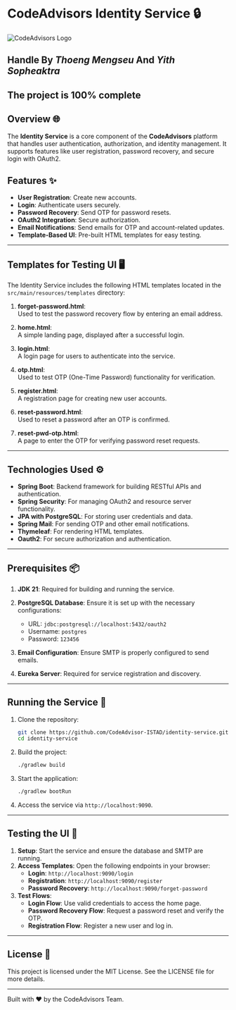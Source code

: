 # CodeAdvisors Identity Service 🔒

![CodeAdvisors Logo](http://167.172.78.79:8090/api/v1/files/preview?fileName=b5d01918-2824-48d7-83e0-fb557ce6bd73_2024-12-21T18-28-24.856529397.jpg)

## Handle By ***Thoeng Mengseu*** And ***Yith Sopheaktra***
## **The project is 100% complete**

## Overview 🌐
The **Identity Service** is a core component of the **CodeAdvisors** platform that handles user authentication, authorization, and identity management. It supports features like user registration, password recovery, and secure login with OAuth2.

## Features ✨
- **User Registration**: Create new accounts.
- **Login**: Authenticate users securely.
- **Password Recovery**: Send OTP for password resets.
- **OAuth2 Integration**: Secure authorization.
- **Email Notifications**: Send emails for OTP and account-related updates.
- **Template-Based UI**: Pre-built HTML templates for easy testing.

---

## Templates for Testing UI 🖥️

The Identity Service includes the following HTML templates located in the `src/main/resources/templates` directory:

1. **forget-password.html**:  
   Used to test the password recovery flow by entering an email address.

2. **home.html**:  
   A simple landing page, displayed after a successful login.

3. **login.html**:  
   A login page for users to authenticate into the service.

4. **otp.html**:  
   Used to test OTP (One-Time Password) functionality for verification.

5. **register.html**:  
   A registration page for creating new user accounts.

6. **reset-password.html**:  
   Used to reset a password after an OTP is confirmed.

7. **reset-pwd-otp.html**:  
   A page to enter the OTP for verifying password reset requests.

---

## Technologies Used ⚙️

- **Spring Boot**: Backend framework for building RESTful APIs and authentication.
- **Spring Security**: For managing OAuth2 and resource server functionality.
- **JPA with PostgreSQL**: For storing user credentials and data.
- **Spring Mail**: For sending OTP and other email notifications.
- **Thymeleaf**: For rendering HTML templates.
- **Oauth2**: For secure authorization and authentication.

---

## Prerequisites 📦

1. **JDK 21**: Required for building and running the service.
2. **PostgreSQL Database**: Ensure it is set up with the necessary configurations:
    - URL: `jdbc:postgresql://localhost:5432/oauth2`
    - Username: `postgres`
    - Password: `123456`

3. **Email Configuration**: Ensure SMTP is properly configured to send emails.
4. **Eureka Server**: Required for service registration and discovery.

---

## Running the Service 🚀

1. Clone the repository:
   ```bash
   git clone https://github.com/CodeAdvisor-ISTAD/identity-service.git
   cd identity-service
   ```

2. Build the project:
   ```bash
   ./gradlew build
   ```

3. Start the application:
   ```bash
   ./gradlew bootRun
   ```

4. Access the service via `http://localhost:9090`.

---

## Testing the UI 🧪

1. **Setup**: Start the service and ensure the database and SMTP are running.
2. **Access Templates**: Open the following endpoints in your browser:
    - **Login**: `http://localhost:9090/login`
    - **Registration**: `http://localhost:9090/register`
    - **Password Recovery**: `http://localhost:9090/forget-password`
3. **Test Flows**:
    - **Login Flow**: Use valid credentials to access the home page.
    - **Password Recovery Flow**: Request a password reset and verify the OTP.
    - **Registration Flow**: Register a new user and log in.

---

## License 📜
This project is licensed under the MIT License. See the LICENSE file for more details.

---

Built with ❤️ by the CodeAdvisors Team.
